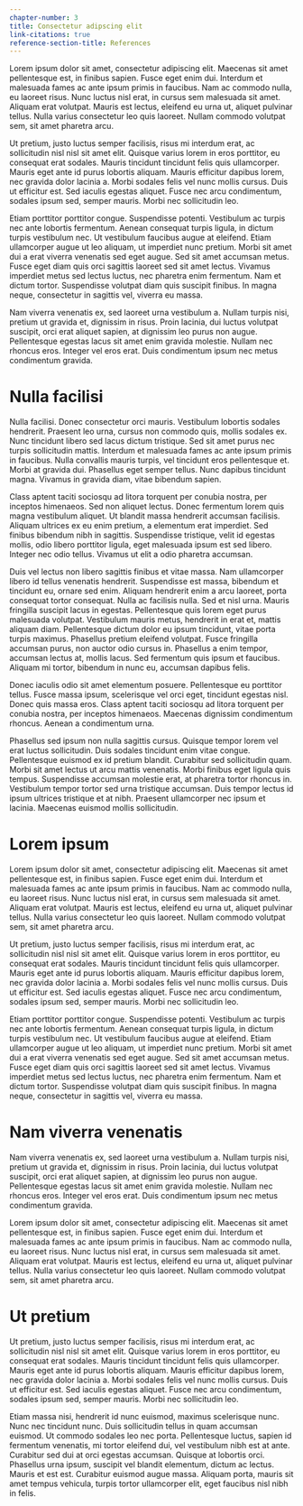 ```yaml
---
chapter-number: 3
title: Consectetur adipscing elit
link-citations: true
reference-section-title: References
---
```


Lorem ipsum dolor sit amet, consectetur adipiscing elit. Maecenas sit amet pellentesque est, in finibus sapien. Fusce eget enim dui. Interdum et malesuada fames ac ante ipsum primis in faucibus. Nam ac commodo nulla, eu laoreet risus. Nunc luctus nisl erat, in cursus sem malesuada sit amet. Aliquam erat volutpat. Mauris est lectus, eleifend eu urna ut, aliquet pulvinar tellus. Nulla varius consectetur leo quis laoreet. Nullam commodo volutpat sem, sit amet pharetra arcu.

Ut pretium, justo luctus semper facilisis, risus mi interdum erat, ac sollicitudin nisl nisl sit amet elit. Quisque varius lorem in eros porttitor, eu consequat erat sodales. Mauris tincidunt tincidunt felis quis ullamcorper. Mauris eget ante id purus lobortis aliquam. Mauris efficitur dapibus lorem, nec gravida dolor lacinia a. Morbi sodales felis vel nunc mollis cursus. Duis ut efficitur est. Sed iaculis egestas aliquet. Fusce nec arcu condimentum, sodales ipsum sed, semper mauris. Morbi nec sollicitudin leo.

Etiam porttitor porttitor congue. Suspendisse potenti. Vestibulum ac turpis nec ante lobortis fermentum. Aenean consequat turpis ligula, in dictum turpis vestibulum nec. Ut vestibulum faucibus augue at eleifend. Etiam ullamcorper augue ut leo aliquam, ut imperdiet nunc pretium. Morbi sit amet dui a erat viverra venenatis sed eget augue. Sed sit amet accumsan metus. Fusce eget diam quis orci sagittis laoreet sed sit amet lectus. Vivamus imperdiet metus sed lectus luctus, nec pharetra enim fermentum. Nam et dictum tortor. Suspendisse volutpat diam quis suscipit finibus. In magna neque, consectetur in sagittis vel, viverra eu massa.

Nam viverra venenatis ex, sed laoreet urna vestibulum a. Nullam turpis nisi, pretium ut gravida et, dignissim in risus. Proin lacinia, dui luctus volutpat suscipit, orci erat aliquet sapien, at dignissim leo purus non augue. Pellentesque egestas lacus sit amet enim gravida molestie. Nullam nec rhoncus eros. Integer vel eros erat. Duis condimentum ipsum nec metus condimentum gravida.

# Nulla facilisi

Nulla facilisi. Donec consectetur orci mauris. Vestibulum lobortis sodales hendrerit. Praesent leo urna, cursus non commodo quis, mollis sodales ex. Nunc tincidunt libero sed lacus dictum tristique. Sed sit amet purus nec turpis sollicitudin mattis. Interdum et malesuada fames ac ante ipsum primis in faucibus. Nulla convallis mauris turpis, vel tincidunt eros pellentesque et. Morbi at gravida dui. Phasellus eget semper tellus. Nunc dapibus tincidunt magna. Vivamus in gravida diam, vitae bibendum sapien.

Class aptent taciti sociosqu ad litora torquent per conubia nostra, per inceptos himenaeos. Sed non aliquet lectus. Donec fermentum lorem quis magna vestibulum aliquet. Ut blandit massa hendrerit accumsan facilisis. Aliquam ultrices ex eu enim pretium, a elementum erat imperdiet. Sed finibus bibendum nibh in sagittis. Suspendisse tristique, velit id egestas mollis, odio libero porttitor ligula, eget malesuada ipsum est sed libero. Integer nec odio tellus. Vivamus ut elit a odio pharetra accumsan.

Duis vel lectus non libero sagittis finibus et vitae massa. Nam ullamcorper libero id tellus venenatis hendrerit. Suspendisse est massa, bibendum et tincidunt eu, ornare sed enim. Aliquam hendrerit enim a arcu laoreet, porta consequat tortor consequat. Nulla ac facilisis nulla. Sed et nisl urna. Mauris fringilla suscipit lacus in egestas. Pellentesque quis lorem eget purus malesuada volutpat. Vestibulum mauris metus, hendrerit in erat et, mattis aliquam diam. Pellentesque dictum dolor eu ipsum tincidunt, vitae porta turpis maximus. Phasellus pretium eleifend volutpat. Fusce fringilla accumsan purus, non auctor odio cursus in. Phasellus a enim tempor, accumsan lectus at, mollis lacus. Sed fermentum quis ipsum et faucibus. Aliquam mi tortor, bibendum in nunc eu, accumsan dapibus felis.

Donec iaculis odio sit amet elementum posuere. Pellentesque eu porttitor tellus. Fusce massa ipsum, scelerisque vel orci eget, tincidunt egestas nisl. Donec quis massa eros. Class aptent taciti sociosqu ad litora torquent per conubia nostra, per inceptos himenaeos. Maecenas dignissim condimentum rhoncus. Aenean a condimentum urna.

Phasellus sed ipsum non nulla sagittis cursus. Quisque tempor lorem vel erat luctus sollicitudin. Duis sodales tincidunt enim vitae congue. Pellentesque euismod ex id pretium blandit. Curabitur sed sollicitudin quam. Morbi sit amet lectus ut arcu mattis venenatis. Morbi finibus eget ligula quis tempus. Suspendisse accumsan molestie erat, at pharetra tortor rhoncus in. Vestibulum tempor tortor sed urna tristique accumsan. Duis tempor lectus id ipsum ultrices tristique et at nibh. Praesent ullamcorper nec ipsum et lacinia. Maecenas euismod mollis sollicitudin.

# Lorem ipsum

Lorem ipsum dolor sit amet, consectetur adipiscing elit. Maecenas sit amet pellentesque est, in finibus sapien. Fusce eget enim dui. Interdum et malesuada fames ac ante ipsum primis in faucibus. Nam ac commodo nulla, eu laoreet risus. Nunc luctus nisl erat, in cursus sem malesuada sit amet. Aliquam erat volutpat. Mauris est lectus, eleifend eu urna ut, aliquet pulvinar tellus. Nulla varius consectetur leo quis laoreet. Nullam commodo volutpat sem, sit amet pharetra arcu.

Ut pretium, justo luctus semper facilisis, risus mi interdum erat, ac sollicitudin nisl nisl sit amet elit. Quisque varius lorem in eros porttitor, eu consequat erat sodales. Mauris tincidunt tincidunt felis quis ullamcorper. Mauris eget ante id purus lobortis aliquam. Mauris efficitur dapibus lorem, nec gravida dolor lacinia a. Morbi sodales felis vel nunc mollis cursus. Duis ut efficitur est. Sed iaculis egestas aliquet. Fusce nec arcu condimentum, sodales ipsum sed, semper mauris. Morbi nec sollicitudin leo.

Etiam porttitor porttitor congue. Suspendisse potenti. Vestibulum ac turpis nec ante lobortis fermentum. Aenean consequat turpis ligula, in dictum turpis vestibulum nec. Ut vestibulum faucibus augue at eleifend. Etiam ullamcorper augue ut leo aliquam, ut imperdiet nunc pretium. Morbi sit amet dui a erat viverra venenatis sed eget augue. Sed sit amet accumsan metus. Fusce eget diam quis orci sagittis laoreet sed sit amet lectus. Vivamus imperdiet metus sed lectus luctus, nec pharetra enim fermentum. Nam et dictum tortor. Suspendisse volutpat diam quis suscipit finibus. In magna neque, consectetur in sagittis vel, viverra eu massa.

# Nam viverra venenatis

Nam viverra venenatis ex, sed laoreet urna vestibulum a. Nullam turpis nisi, pretium ut gravida et, dignissim in risus. Proin lacinia, dui luctus volutpat suscipit, orci erat aliquet sapien, at dignissim leo purus non augue. Pellentesque egestas lacus sit amet enim gravida molestie. Nullam nec rhoncus eros. Integer vel eros erat. Duis condimentum ipsum nec metus condimentum gravida.

Lorem ipsum dolor sit amet, consectetur adipiscing elit. Maecenas sit amet pellentesque est, in finibus sapien. Fusce eget enim dui. Interdum et malesuada fames ac ante ipsum primis in faucibus. Nam ac commodo nulla, eu laoreet risus. Nunc luctus nisl erat, in cursus sem malesuada sit amet. Aliquam erat volutpat. Mauris est lectus, eleifend eu urna ut, aliquet pulvinar tellus. Nulla varius consectetur leo quis laoreet. Nullam commodo volutpat sem, sit amet pharetra arcu.

# Ut pretium

Ut pretium, justo luctus semper facilisis, risus mi interdum erat, ac sollicitudin nisl nisl sit amet elit. Quisque varius lorem in eros porttitor, eu consequat erat sodales. Mauris tincidunt tincidunt felis quis ullamcorper. Mauris eget ante id purus lobortis aliquam. Mauris efficitur dapibus lorem, nec gravida dolor lacinia a. Morbi sodales felis vel nunc mollis cursus. Duis ut efficitur est. Sed iaculis egestas aliquet. Fusce nec arcu condimentum, sodales ipsum sed, semper mauris. Morbi nec sollicitudin leo.

Etiam massa nisi, hendrerit id nunc euismod, maximus scelerisque nunc. Nunc nec tincidunt nunc. Duis sollicitudin tellus in quam accumsan euismod. Ut commodo sodales leo nec porta. Pellentesque luctus, sapien id fermentum venenatis, mi tortor eleifend dui, vel vestibulum nibh est at ante. Curabitur sed dui at orci egestas accumsan. Quisque at lobortis orci. Phasellus urna ipsum, suscipit vel blandit elementum, dictum ac lectus. Mauris et est est. Curabitur euismod augue massa. Aliquam porta, mauris sit amet tempus vehicula, turpis tortor ullamcorper elit, eget faucibus nisl nibh in felis. 
